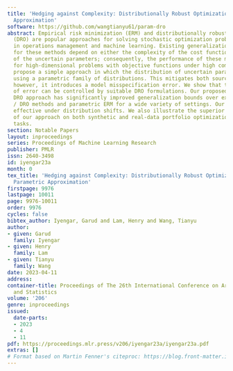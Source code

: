 ```yaml
---
title: 'Hedging against Complexity: Distributionally Robust Optimization with Parametric
  Approximation'
software: https://github.com/wangtianyu61/param-dro
abstract: Empirical risk minimization (ERM) and distributionally robust optimization
  (DRO) are popular approaches for solving stochastic optimization problems that appear
  in operations management and machine learning. Existing generalization error bounds
  for these methods depend on either the complexity of the cost function or dimension
  of the uncertain parameters; consequently, the performance of these methods is poor
  for high-dimensional problems with objective functions under high complexity. We
  propose a simple approach in which the distribution of uncertain parameters is approximated
  using a parametric family of distributions. This mitigates both sources of complexity;
  however, it introduces a model misspecification error. We show that this new source
  of error can be controlled by suitable DRO formulations. Our proposed parametric
  DRO approach has significantly improved generalization bounds over existing ERM
  / DRO methods and parametric ERM for a wide variety of settings. Our method is particularly
  effective under distribution shifts. We also illustrate the superior performance
  of our approach on both synthetic and real-data portfolio optimization and regression
  tasks.
section: Notable Papers
layout: inproceedings
series: Proceedings of Machine Learning Research
publisher: PMLR
issn: 2640-3498
id: iyengar23a
month: 0
tex_title: 'Hedging against Complexity: Distributionally Robust Optimization with
  Parametric Approximation'
firstpage: 9976
lastpage: 10011
page: 9976-10011
order: 9976
cycles: false
bibtex_author: Iyengar, Garud and Lam, Henry and Wang, Tianyu
author:
- given: Garud
  family: Iyengar
- given: Henry
  family: Lam
- given: Tianyu
  family: Wang
date: 2023-04-11
address:
container-title: Proceedings of The 26th International Conference on Artificial Intelligence
  and Statistics
volume: '206'
genre: inproceedings
issued:
  date-parts:
  - 2023
  - 4
  - 11
pdf: https://proceedings.mlr.press/v206/iyengar23a/iyengar23a.pdf
extras: []
# Format based on Martin Fenner's citeproc: https://blog.front-matter.io/posts/citeproc-yaml-for-bibliographies/
---
```

